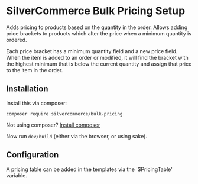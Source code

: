 # SilverCommerce Bulk Pricing Setup

Adds pricing to products based on the quantity in the order. Allows adding price brackets to products which alter the price when a minimum quantity is ordered.

Each price bracket has a minimum quantity field and a new price field. When the item is added to an order or modified, it will find the bracket with the highest minimum that is below the current quantity and assign that price to the item in the order.

## Installation

Install this via composer:

    composer require silvercommerce/bulk-pricing

Not using composer? [Install composer](https://getcomposer.org/)

Now run `dev/build` (either via the browser, or using sake).

## Configuration

A pricing table can be added in the templates via the '$PricingTable' variable. 
